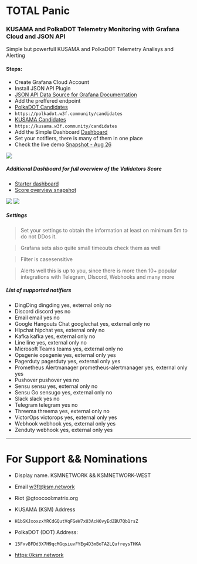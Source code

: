 # TOTAL Panic #

### KUSAMA and PolkaDOT Telemetry Monitoring with Grafana Cloud and JSON API ###
Simple but powerfull KUSAMA and PolkaDOT Telemetry Analisys and Alerting 

#### Steps: ####
* Create Grafana Cloud Account
* Install JSON API Plugin 
* [JSON API Data Source for Grafana Documentation](https://marcus.se.net/grafana-json-datasource/) 
* Add the preffered endpoint
 * [PolkaDOT Candidates ](https://polkadot.w3f.community/candidates)
 * ``` https://polkadot.w3f.community/candidates ```
 * [KUSAMA Candidates](https://kusama.w3f.community/candidates)
 * ``` https://kusama.w3f.community/candidates ```
* Add the Simple Dashboard [Dashboard](https://grafana.com/grafana/dashboards/14921)
* Set your notifiers, there is many of them in one place
* Check the live demo [Snapshot - Aug 26](https://ksmnetwork.grafana.net/dashboard/snapshot/dv1qCRgvQidjZltc0PEpGWsStBxpRzCY?orgId=1&refresh=30s)

![](https://grafana.com/api/dashboards/14921/images/10946/image)

##### Additional Dashboard for full overview of the Validators Score #####
* [Starter dashboard](https://grafana.com/grafana/dashboards/14923)
* [Score overview snapshot](https://ksmnetwork.grafana.net/dashboard/snapshot/EtPlaCisVFQ5bvDsdOpaGeouqJ1JUMWp)

![](https://grafana.com/api/dashboards/14923/images/10951/image)
![](https://grafana.com/api/dashboards/14923/images/10950/image)

##### Settings #####
> Set your settings to obtain the information at least on minimum 5m to do not DDos it.

> Grafana sets also quite small timeouts check them as well 

> Filter is casesensitive 

> Alerts well this is up to you, since there is more then 10+ popular integrations with Telegram, DIscord, Webhooks and many more

##### List of supported notifiers #####
* DingDing	dingding	yes, external only	no
* Discord	discord	yes	no
* Email	email	yes	no
* Google Hangouts Chat	googlechat	yes, external only	no
* Hipchat	hipchat	yes, external only	no
* Kafka	kafka	yes, external only	no
* Line	line	yes, external only	no
* Microsoft Teams	teams	yes, external only	no
* Opsgenie	opsgenie	yes, external only	yes
* Pagerduty	pagerduty	yes, external only	yes
* Prometheus Alertmanager	prometheus-alertmanager	yes, external only	yes
* Pushover	pushover	yes	no
* Sensu	sensu	yes, external only	no
* Sensu Go	sensugo	yes, external only	no
* Slack	slack	yes	no
* Telegram	telegram	yes	no
* Threema	threema	yes, external only	no
* VictorOps	victorops	yes, external only	yes
* Webhook	webhook	yes, external only	yes
* Zenduty	webhook	yes, external only	yes

---
# For Support && Nominations #
* Display name. KSMNETWORK && KSMNETWORK-WEST 
* Email w3f@ksm.network
* Riot @gtoocool:matrix.org

* KUSAMA (KSM) Address
* ```H1bSKJxoxzxYRCdGQutVqFGeW7xU3AcN6vyEdZBU7Qb1rsZ```

* PolkaDOT (DOT) Address:
* ```15FxvBFDd3X7H9qcMGqsiuvFYEg4D3mBoTA2LQufreysTHKA```

* https://ksm.network

